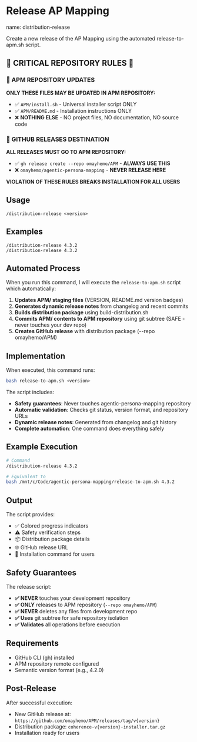 # Release AP Mapping
name: distribution-release

Create a new release of the AP Mapping using the automated release-to-apm.sh script.

## 🚨 CRITICAL REPOSITORY RULES 🚨

### 🔴 APM REPOSITORY UPDATES
**ONLY THESE FILES MAY BE UPDATED IN APM REPOSITORY:**
- ✅ `APM/install.sh` - Universal installer script ONLY
- ✅ `APM/README.md` - Installation instructions ONLY  
- ❌ **NOTHING ELSE** - NO project files, NO documentation, NO source code

### 🔴 GITHUB RELEASES DESTINATION
**ALL RELEASES MUST GO TO APM REPOSITORY:**
- ✅ `gh release create --repo omayhemo/APM` - **ALWAYS USE THIS**
- ❌ `omayhemo/agentic-persona-mapping` - **NEVER RELEASE HERE**

**VIOLATION OF THESE RULES BREAKS INSTALLATION FOR ALL USERS**

## Usage
```
/distribution-release <version>
```

## Examples
```
/distribution-release 4.3.2
/distribution-release 4.3.2
```

## Automated Process

When you run this command, I will execute the `release-to-apm.sh` script which automatically:

1. **Updates APM/ staging files** (VERSION, README.md version badges)
2. **Generates dynamic release notes** from changelog and recent commits
3. **Builds distribution package** using build-distribution.sh
4. **Commits APM/ contents to APM repository** using git subtree (SAFE - never touches your dev repo)
5. **Creates GitHub release** with distribution package (--repo omayhemo/APM)

## Implementation

When executed, this command runs:

```bash
bash release-to-apm.sh <version>
```

The script includes:
- **Safety guarantees**: Never touches agentic-persona-mapping repository
- **Automatic validation**: Checks git status, version format, and repository URLs
- **Dynamic release notes**: Generated from changelog and git history
- **Complete automation**: One command does everything safely

## Example Execution

```bash
# Command
/distribution-release 4.3.2

# Equivalent to
bash /mnt/c/Code/agentic-persona-mapping/release-to-apm.sh 4.3.2
```

## Output

The script provides:
- ✅ Colored progress indicators
- ⚠️ Safety verification steps  
- 📦 Distribution package details
- 🌐 GitHub release URL
- 🔗 Installation command for users

## Safety Guarantees

The release script:
- **✅ NEVER** touches your development repository
- **✅ ONLY** releases to APM repository (`--repo omayhemo/APM`)
- **✅ NEVER** deletes any files from development repo
- **✅ Uses** git subtree for safe repository isolation
- **✅ Validates** all operations before execution

## Requirements

- GitHub CLI (gh) installed
- APM repository remote configured
- Semantic version format (e.g., 4.2.0)

## Post-Release

After successful execution:
- New GitHub release at: `https://github.com/omayhemo/APM/releases/tag/v{version}`
- Distribution package: `coherence-v{version}-installer.tar.gz`
- Installation ready for users